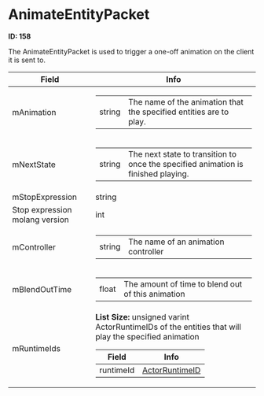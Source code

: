 # AnimateEntityPacket

__ID: 158__

The AnimateEntityPacket is used to trigger a one-off animation on the client it is sent to.

<table><thead><tr><th>Field</th><th>Info</th></tr></thead><tbody>
<tr><td>mAnimation</td><td><table><tbody><tr><td>string</td><td>The name of the animation that the specified entities are to play.</td></tr></tbody></table></td></tr>
<tr><td>mNextState</td><td><table><tbody><tr><td>string</td><td>The next state to transition to once the specified animation is finished playing.</td></tr></tbody></table></td></tr>
<tr><td>mStopExpression</td><td>string</td></tr>
<tr><td>Stop expression molang version</td><td>int</td></tr>
<tr><td>mController</td><td><table><tbody><tr><td>string</td><td>The name of an animation controller</td></tr></tbody></table></td></tr>
<tr><td>mBlendOutTime</td><td><table><tbody><tr><td>float</td><td>The amount of time to blend out of this animation</td></tr></tbody></table></td></tr>
<tr><td>mRuntimeIds</td><td><b>List Size:</b> unsigned varint
  ActorRuntimeIDs of the entities that will play the specified animation  
  <table><thead><tr><th>Field</th><th>Info</th></tr></thead><tbody>
  <tr><td>runtimeId</td><td><a href="../types/ActorRuntimeID.md">ActorRuntimeID</a></td></tr>
  </tbody></table></td></tr>
</tbody></table>